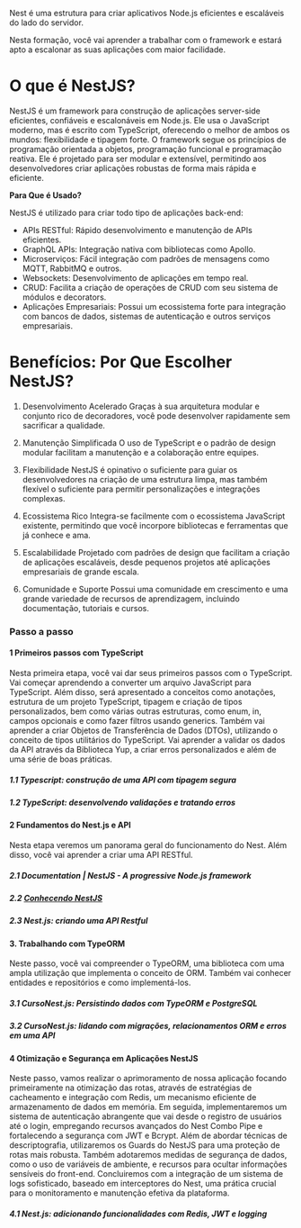Nest é uma estrutura para criar aplicativos Node.js eficientes e escaláveis do lado do servidor.

Nesta formação, você vai aprender a trabalhar com o framework e estará apto a escalonar as suas aplicações com maior facilidade.

# O que é NestJS?

NestJS é um framework para construção de aplicações server-side eficientes, confiáveis e escalonáveis em Node.js. Ele usa o JavaScript moderno, mas é escrito com TypeScript, oferecendo o melhor de ambos os mundos: flexibilidade e tipagem forte. O framework segue os princípios de programação orientada a objetos, programação funcional e programação reativa. Ele é projetado para ser modular e extensível, permitindo aos desenvolvedores criar aplicações robustas de forma mais rápida e eficiente.

**Para Que é Usado?**

NestJS é utilizado para criar todo tipo de aplicações back-end:

- APIs RESTful: Rápido desenvolvimento e manutenção de APIs eficientes.
- GraphQL APIs: Integração nativa com bibliotecas como Apollo.
- Microserviços: Fácil integração com padrões de mensagens como MQTT, RabbitMQ e outros.
- Websockets: Desenvolvimento de aplicações em tempo real.
- CRUD: Facilita a criação de operações de CRUD com seu sistema de módulos e decorators.
- Aplicações Empresariais: Possui um ecossistema forte para integração com bancos de dados, sistemas de autenticação e outros serviços empresariais.

# Benefícios: Por Que Escolher NestJS?

1. Desenvolvimento Acelerado Graças à sua arquitetura modular e conjunto rico de decoradores, você pode desenvolver rapidamente sem sacrificar a qualidade.
    
2. Manutenção Simplificada O uso de TypeScript e o padrão de design modular facilitam a manutenção e a colaboração entre equipes.
    
3. Flexibilidade NestJS é opinativo o suficiente para guiar os desenvolvedores na criação de uma estrutura limpa, mas também flexível o suficiente para permitir personalizações e integrações complexas.
    
4. Ecossistema Rico Integra-se facilmente com o ecossistema JavaScript existente, permitindo que você incorpore bibliotecas e ferramentas que já conhece e ama.
    
5. Escalabilidade Projetado com padrões de design que facilitam a criação de aplicações escaláveis, desde pequenos projetos até aplicações empresariais de grande escala.
    
6. Comunidade e Suporte Possui uma comunidade em crescimento e uma grande variedade de recursos de aprendizagem, incluindo documentação, tutoriais e cursos.


### Passo a passo
#### 1 Primeiros passos com TypeScript
Nesta primeira etapa, você vai dar seus primeiros passos com o TypeScript. Vai começar aprendendo a converter um arquivo JavaScript para TypeScript. Além disso, será apresentado a conceitos como anotações, estrutura de um projeto TypeScript, tipagem e criação de tipos personalizados, bem como várias outras estruturas, como enum, in, campos opcionais e como fazer filtros usando generics. Também vai aprender a criar Objetos de Transferência de Dados (DTOs), utilizando o conceito de tipos utilitários do TypeScript. Vai aprender a validar os dados da API através da Biblioteca Yup, a criar erros personalizados e além de uma série de boas práticas.         
##### 1.1 Typescript: construção de uma API com tipagem segura
##### 1.2 TypeScript: desenvolvendo validações e tratando erros   
#### 2 Fundamentos do Nest.js e API
Nesta etapa veremos um panorama geral do funcionamento do Nest. Além disso, você vai aprender a criar uma API RESTful.
##### 2.1 Documentation | NestJS - A progressive Node.js framework
##### 2.2 [Conhecendo NestJS ](https://www.youtube.com/watch?v=YHpG6t91oW8)
##### 2.3 Nest.js: criando uma API Restful
#### 3. Trabalhando com TypeORM
Neste passo, você vai compreender o TypeORM, uma biblioteca com uma ampla utilização que implementa o conceito de ORM. Também vai conhecer entidades e repositórios e como implementá-los.
##### 3.1 CursoNest.js: Persistindo dados com TypeORM e PostgreSQL
##### 3.2 CursoNest.js: lidando com migrações, relacionamentos ORM e erros em uma API

#### 4 Otimização e Segurança em Aplicações NestJS
    
Neste passo, vamos realizar o aprimoramento de nossa aplicação focando primeiramente na otimização das rotas, através de estratégias de cacheamento e integração com Redis, um mecanismo eficiente de armazenamento de dados em memória. Em seguida, implementaremos um sistema de autenticação abrangente que vai desde o registro de usuários até o login, empregando recursos avançados do Nest Combo Pipe e fortalecendo a segurança com JWT e Bcrypt. Além de abordar técnicas de descriptografia, utilizaremos os Guards do NestJS para uma proteção de rotas mais robusta. Também adotaremos medidas de segurança de dados, como o uso de variáveis de ambiente, e recursos para ocultar informações sensíveis do front-end. Concluiremos com a integração de um sistema de logs sofisticado, baseado em interceptores do Nest, uma prática crucial para o monitoramento e manutenção efetiva da plataforma.

##### 4.1 Nest.js: adicionando funcionalidades com Redis, JWT e logging